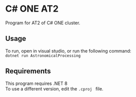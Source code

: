 # C# ONE AT2  
Program for AT2 of C# ONE cluster.
## Usage
To run, open in visual studio, or run the following command:  
`dotnet run AstronomicalProcessing`

## Requirements
This program requires .NET 8  
To use a different version, edit the `.cproj ` file.
